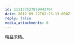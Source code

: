```yaml
---
id: 111137527879442764
date: 2012-09-22T02:23:13.000Z
reply: false
media_attachments: 0
---
```


精益求精。

